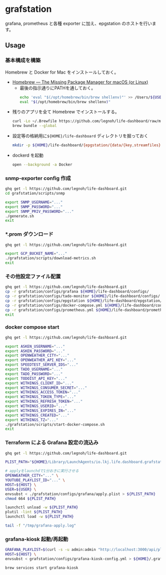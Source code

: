 grafstation
===

grafana, prometheus と各種 exporter に加え、epgstation のホストを行います。  

Usage
---

### 基本構成を構築

Homebrew と Docker for Mac をインストールしておく。

- [Homebrew — The Missing Package Manager for macOS (or Linux)](https://brew.sh/)
  - 最後の指示通りにPATHを通しておく。
    ```sh
    echo 'eval "$(/opt/homebrew/bin/brew shellenv)"' >> /Users/${USER}/.zprofile
    eval "$(/opt/homebrew/bin/brew shellenv)"
    ```
- 残りのアプリを全て Homebrew でインストールする。
    ```sh
    curl -Lo ~/.Brewfile https://github.com/legnoh/life-dashboard/raw/main/grafstation/configs/Brewfile
    brew bundle --global
    ```
- 設定等の格納用に`${HOME}/life-dashboard` ディレクトリを掘っておく
    ```sh
    mkdir -p ${HOME}/life-dashboard/{epgstation/{data/{key,streamfiles},drop,img,thumbnail,logs/{EPGUpdater,Operator,Service},recorded},prometheus,metrics,configs,withings}
    ```
- dockerd を起動
    ```sh
    open --background -a Docker
    ```

### snmp-exporter config 作成

```sh
ghq get -l https://github.com/legnoh/life-dashboard.git
cd grafstation/scripts/snmp

export SNMP_USERNAME="..."
export SNMP_PASSWORD="..."
export SNMP_PRIV_PASSWORD="..."
./generate.sh
exit
```

### *.prom ダウンロード

```sh
ghq get -l https://github.com/legnoh/life-dashboard.git

export GCP_BUCKET_NAME="..."
./grafstation/scripts/download-metrics.sh
exit
```

### その他設定ファイル配置

```sh
ghq get -l https://github.com/legnoh/life-dashboard.git
cp -r grafstation/configs/grafana ${HOME}/life-dashboard/configs/
cp -r grafstation/configs/tado-monitor ${HOME}/life-dashboard/configs/
cp -r grafstation/configs/epgstation ${HOME}/life-dashboard/epgstation/config
cp -r grafstation/configs/docker-compose.yml ${HOME}/life-dashboard/configs/
cp -r grafstation/configs/prometheus.yml ${HOME}/life-dashboard/prometheus/
exit
```

### docker compose start

```sh
ghq get -l https://github.com/legnoh/life-dashboard.git

export ASKEN_USERNAME="..."
export ASKEN_PASSWORD="..."
export OPENWEATHER_CITY="..."
export OPENWEATHER_API_KEY="..."
export SPEEDTEST_SERVER_IDS="..."
export TADO_USERNAME="..."
export TADO_PASSWORD="..."
export TODOIST_API_KEY="..."
export WITHINGS_CLIENT_ID="..."
export WITHINGS_CONSUMER_SECRET="..."
export WITHINGS_ACCESS_TOKEN="..."
export WITHINGS_TOKEN_TYPE="..."
export WITHINGS_REFRESH_TOKEN="..."
export WITHINGS_USERID="..."
export WITHINGS_EXPIRES_IN="..."
export WITHINGS_CREATED="..."
export WITHINGS_TZ="..."
./grafstation/scripts/start-docker-compose.sh
exit
```

### Terraform による Grafana 設定の流込み

```sh
ghq get -l https://github.com/legnoh/life-dashboard.git

PLIST_PATH="${HOME}/Library/LaunchAgents/io.lkj.life.dashboard.grafstation.grafana.apply.plist"

# applyをlaunchdで1分おきに実行させる
OPENWEATHER_CITY="..." \
YOUTUBE_PLAYLIST_ID="..." \
HOST=${HOST} \
USER=${USER} \
envsubst < ./grafstation/configs/grafana/apply.plist > ${PLIST_PATH}
chmod 664 ${PLIST_PATH}

launchctl unload -w ${PLIST_PATH}
plutil -lint ${PLIST_PATH}
launchctl load -w ${PLIST_PATH}

tail -f "/tmp/grafana-apply.log"
```

### grafana-kiosk 起動/再起動

```sh
GRAFANA_PLAYLIST=$(curl -s -u admin:admin "http://localhost:3000/api/playlists" | jq -r ".[0].uid") \
HOST=${HOST} \
envsubst < grafstation/configs/grafana-kiosk-config.yml > ${HOME}/.grafana-kiosk-config.yml

brew services start grafana-kiosk
```

